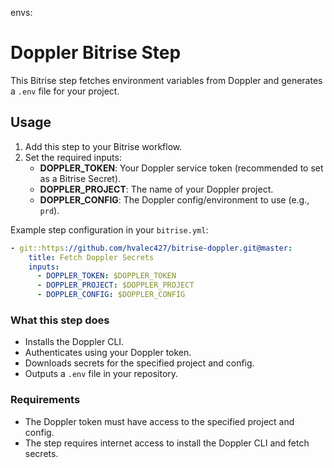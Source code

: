 envs:

# Doppler Bitrise Step

This Bitrise step fetches environment variables from Doppler and generates a `.env` file for your project.

## Usage

1. Add this step to your Bitrise workflow.
2. Set the required inputs:
   - **DOPPLER_TOKEN**: Your Doppler service token (recommended to set as a Bitrise Secret).
   - **DOPPLER_PROJECT**: The name of your Doppler project.
   - **DOPPLER_CONFIG**: The Doppler config/environment to use (e.g., `prd`).

Example step configuration in your `bitrise.yml`:
```yaml
- git::https://github.com/hvalec427/bitrise-doppler.git@master:
    title: Fetch Doppler Secrets
    inputs:
      - DOPPLER_TOKEN: $DOPPLER_TOKEN
      - DOPPLER_PROJECT: $DOPPLER_PROJECT
      - DOPPLER_CONFIG: $DOPPLER_CONFIG
```

### What this step does

- Installs the Doppler CLI.
- Authenticates using your Doppler token.
- Downloads secrets for the specified project and config.
- Outputs a `.env` file in your repository.

### Requirements

- The Doppler token must have access to the specified project and config.
- The step requires internet access to install the Doppler CLI and fetch secrets.
